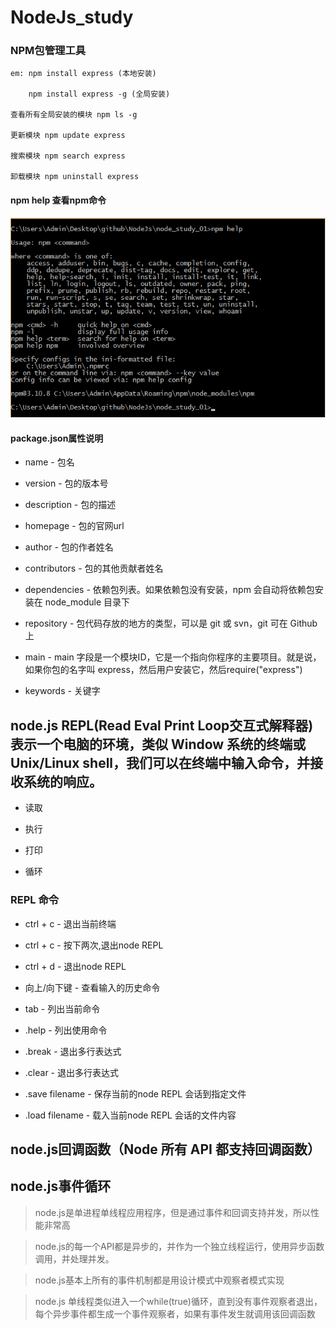 # NodeJs_study

### NPM包管理工具

    em: npm install express (本地安装)

        npm install express -g (全局安装)

    查看所有全局安装的模块 npm ls -g

    更新模块 npm update express

    搜索模块 npm search express

    卸载模块 npm uninstall express

#### npm help 查看npm命令

![npmCmd](https://github.com/Asunny-ren/NodeJs/blob/master/node_study_01/npmCmd.png)

#### package.json属性说明

* name - 包名

* version - 包的版本号

* description - 包的描述

* homepage - 包的官网url

* author - 包的作者姓名

* contributors - 包的其他贡献者姓名

* dependencies - 依赖包列表。如果依赖包没有安装，npm 会自动将依赖包安装在 node_module 目录下

* repository - 包代码存放的地方的类型，可以是 git 或 svn，git 可在 Github 上

* main - main 字段是一个模块ID，它是一个指向你程序的主要项目。就是说，如果你包的名字叫 express，然后用户安装它，然后require("express")

* keywords - 关键字

## node.js REPL(Read Eval Print Loop交互式解释器)表示一个电脑的环境，类似 Window 系统的终端或 Unix/Linux shell，我们可以在终端中输入命令，并接收系统的响应。

* 读取

* 执行

* 打印

* 循环

### REPL 命令

* ctrl + c - 退出当前终端

* ctrl + c - 按下两次,退出node REPL

* ctrl + d - 退出node REPL

* 向上/向下键 - 查看输入的历史命令

* tab - 列出当前命令

* .help - 列出使用命令

* .break - 退出多行表达式

* .clear - 退出多行表达式

* .save filename - 保存当前的node REPL 会话到指定文件

* .load filename - 载入当前node REPL 会话的文件内容


## node.js回调函数（Node 所有 API 都支持回调函数）

## node.js事件循环

> node.js是单进程单线程应用程序，但是通过事件和回调支持并发，所以性能非常高

> node.js的每一个API都是异步的，并作为一个独立线程运行，使用异步函数调用，并处理并发。

> node.js基本上所有的事件机制都是用设计模式中观察者模式实现

> node.js 单线程类似进入一个while(true)循环，直到没有事件观察者退出，每个异步事件都生成一个事件观察者，如果有事件发生就调用该回调函数
